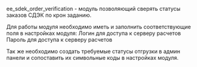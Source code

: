 ﻿ee_sdek_order_verification - модуль позволяющий сверять статусы заказов СДЭК по крон заданию.

Для работы модуля необходимо иметь и заполнить соответствующие поля в настройках модуля:
Логин для доступа к серверу расчетов
Пароль для доступа к серверу расчетов

Так же необходимо создать требуемые статусы отгрузки в админ панели и сопоставить их символьные коды в настройках модуля.